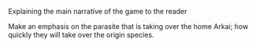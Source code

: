 Explaining the main narrative of the game to the reader

Make an emphasis on the parasite that is taking over the home Arkai; how quickly they will take over the origin species.